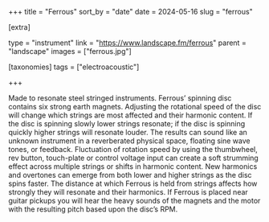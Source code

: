 +++
title = "Ferrous"
sort_by = "date"
date = 2024-05-16
slug = "ferrous"

[extra]

type = "instrument"
link = "https://www.landscape.fm/ferrous"
parent = "landscape"
images = ["ferrous.jpg"]

[taxonomies]
tags = ["electroacoustic"]

+++

Made to resonate steel stringed instruments. Ferrous’ spinning disc contains six strong earth magnets. Adjusting the rotational speed of the disc will change which strings are most affected and their harmonic content. If the disc is spinning slowly lower strings resonate; if the disc is spinning quickly higher strings will resonate louder. The results can sound like an unknown instrument in a reverberated physical space, floating sine wave tones, or feedback. Fluctuation of rotation speed by using the thumbwheel, rev button, touch-plate or control voltage input can create a soft strumming effect across multiple strings or shifts in harmonic content. New harmonics and overtones can emerge from both lower and higher strings as the disc spins faster. The distance at which Ferrous is held from strings affects how strongly they will resonate and their harmonics. If Ferrous is placed near guitar pickups you will hear the heavy sounds of the magnets and the motor with the resulting pitch based upon the disc’s RPM.   